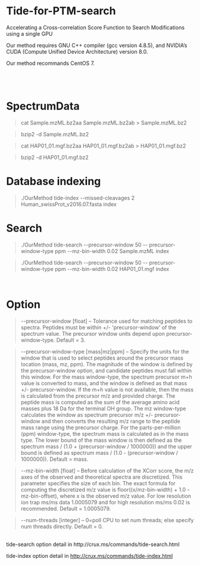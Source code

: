# Tide-for-PTM-search

Accelerating a Cross-correlation Score Function to Search Modifications using a single GPU

Our method requires GNU C++ compiler (gcc version 4.8.5), and NVIDIA’s CUDA (Compute Unified Device Architecture) version 8.0. 

Our method recommands CentOS 7.
<br>
<br>
<br>
<br>
# SpectrumData
> cat Sample.mzML.bz2aa Sample.mzML.bz2ab > Sample.mzML.bz2 

> bzip2 -d Sample.mzML.bz2


> cat HAP01_01.mgf.bz2aa HAP01_01.mgf.bz2ab > HAP01_01.mgf.bz2 

> bzip2 -d HAP01_01.mgf.bz2

# Database indexing
> ./OurMethod tide-index --missed-cleavages 2 Human_swissProt_v2016.07.fasta index

# Search
> ./OurMethod tide-search --precursor-window 50 -- precursor-window-type ppm --mz-bin-width 0.02 Sample.mzML index

> ./OurMethod tide-search --precursor-window 50 -- precursor-window-type ppm --mz-bin-width 0.02 HAP01_01.mgf index

<br>

# Option
> --precursor-window [float] – Tolerance used for matching peptides to spectra. Peptides must be within +/- 'precursor-window' of the spectrum value. The precursor window units depend upon precursor-window-type. Default = 3.
  
> --precursor-window-type [mass|mz|ppm] – Specify the units for the window that is used to select peptides around the precursor mass location (mass, mz, ppm). The magnitude of the window is defined by the precursor-window option, and candidate peptides must fall within this window. For the mass window-type, the spectrum precursor m+h value is converted to mass, and the window is defined as that mass +/- precursor-window. If the m+h value is not available, then the mass is calculated from the precursor m/z and provided charge. The peptide mass is computed as the sum of the average amino acid masses plus 18 Da for the terminal OH group. The mz window-type calculates the window as spectrum precursor m/z +/- precursor-window and then converts the resulting m/z range to the peptide mass range using the precursor charge. For the parts-per-million (ppm) window-type, the spectrum mass is calculated as in the mass type. The lower bound of the mass window is then defined as the spectrum mass / (1.0 + (precursor-window / 1000000)) and the upper bound is defined as spectrum mass / (1.0 - (precursor-window / 1000000)). Default = mass.

> --mz-bin-width [float] – Before calculation of the XCorr score, the m/z axes of the observed and theoretical spectra are discretized. This parameter specifies the size of each bin. The exact formula for computing the discretized m/z value is floor((x/mz-bin-width) + 1.0 - mz-bin-offset), where x is the observed m/z value. For low resolution ion trap ms/ms data 1.0005079 and for high resolution ms/ms 0.02 is recommended. Default = 1.0005079.
  
> --num-threads [integer] – 0=poll CPU to set num threads; else specify num threads directly. Default = 0.

<br>
tide-search option detail in http://crux.ms/commands/tide-search.html

tide-index option detail in http://crux.ms/commands/tide-index.html
